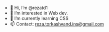 - 👋 Hi, I’m @rezatd1
- 👀 I’m interested in Web dev.
- 🌱 I’m currently learning CSS
- 📫 Contact: reza.torkashvand.ins@gmail.com

<!---
rezatd1/rezatd1 is a ✨ special ✨ repository because its `README.md` (this file) appears on your GitHub profile.
You can click the Preview link to take a look at your changes.
--->
